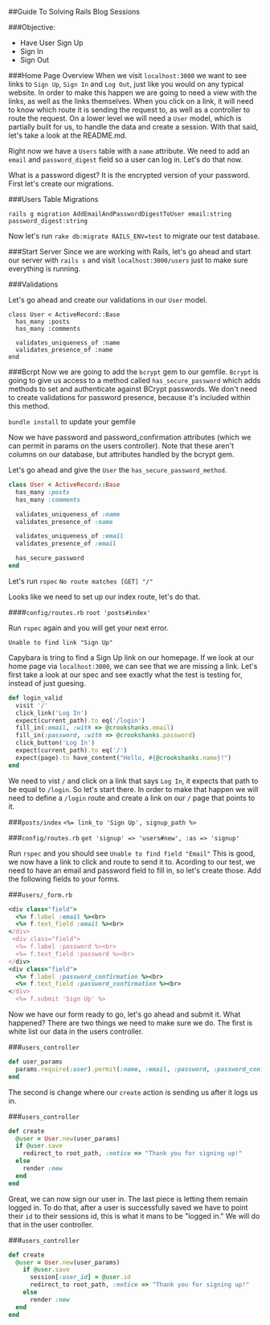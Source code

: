 ##Guide To Solving Rails Blog Sessions

###Objective:
- Have User Sign Up
- Sign In
- Sign Out

###Home Page Overview
When we visit `localhost:3000` we want to see links to `Sign Up`, `Sign In` and `Log Out`, just like you would on any typical website. In order to make this happen we are going to need a view with the links, as well as the links themselves. When you click on a link, it will need to know which route it is sending the request to, as well as a controller to route the request. On a lower level we will need a `User` model, which is partially built for us, to handle the data and create a session. With that said, let's take a look at the README.md.

Right now we have a `Users` table with a `name` attribute. We need to add an `email` and `password_digest` field so a user can log in. Let's do that now.

What is a password digest? It is the encrypted version of your password.  First let's create our migrations.

###Users Table Migrations

`rails g migration AddEmailAndPasswordDigestToUser email:string password_digest:string`

Now let's run `rake db:migrate RAILS_ENV=test` to migrate our test database.

###Start Server
Since we are working with Rails, let's go ahead and start our server with `rails s` and visit `localhost:3000/users` just to make sure everything is running.

###Validations

Let's go ahead and create our validations in our `User` model.

```
class User < ActiveRecord::Base
  has_many :posts
  has_many :comments

  validates_uniqueness_of :name
  validates_presence_of :name
end

```

###Bcrpt
Now we are going to add the `bcrypt` gem to our gemfile. `Bcrypt` is going to give us access to a method called `has_secure_password` which adds methods to set and authenticate against BCrypt passwords. We don't need to create validations for password presence, because it's included within this method.

`bundle install` to update your gemfile

Now we have password and password_confirmation attributes (which we can permit in params on the users controller). Note that these aren't columns on our database, but attributes handled by the bcrypt gem.

Let's go ahead and give the `User` the `has_secure_password_method`.

```ruby
class User < ActiveRecord::Base
  has_many :posts
  has_many :comments

  validates_uniqueness_of :name
  validates_presence_of :name

  validates_uniqueness_of :email
  validates_presence_of :email

  has_secure_password
end
```
Let's run `rspec`
`No route matches [GET] "/"`

Looks like we need to set up our index route, let's do that.

####`config/routes.rb`
`root 'posts#index'`

Run `rspec` again and you will get your next error.

`Unable to find link "Sign Up"`

Capybara is tring to find a Sign Up link on our homepage. If we look at our home page via `localhost:3000`, we can see that we are missing a link.  Let's first take a look at our spec and see exactly what the test is testing for, instead of just guesing.

```ruby
def login_valid
  visit '/'
  click_link('Log In')
  expect(current_path).to eq('/login')
  fill_in(:email, :with => @crookshanks.email)
  fill_in(:password, :with => @crookshanks.password)
  click_button('Log In')
  expect(current_path).to eq('/')
  expect(page).to have_content("Hello, #{@crookshanks.name}!")
end
```
We need to vist `/` and click on a link that says `Log In`, it expects that path to be equal to `/login`. So let's start there. In order to make that happen we will need to define a `/login` route and create a link on our `/` page that points to it.

###`posts/index`
`<%= link_to 'Sign Up', signup_path %>
`

###`config/routes.rb`
`get 'signup' => 'users#new', :as => 'signup'`

Run `rspec` and you should see `Unable to find field "Email"`
This is good, we now have a link to click and route to send it to. Acording to our test, we need to have an email and password field to fill in, so let's create those. Add the following fields to your forms.

###`users/_form.rb`

```ruby
<div class="field">
  <%= f.label :email %><br>
  <%= f.text_field :email %><br>
</div>
 <div class="field">
  <%= f.label :password %><br>
  <%= f.text_field :password %><br>
</div>
<div class="field">
  <%= f.label :password_confirmation %><br>
  <%= f.text_field :password_confirmation %><br>
</div>
  <%= f.submit 'Sign Up' %>
```
Now we have our form ready to go, let's go ahead and submit it. What happened? There are two things we need to make sure we do. The first is white list our data in the users controller.

###`users_controller`
```ruby
def user_params
  params.require(:user).permit(:name, :email, :password, :password_confirmation)
end
```
The second is change where our `create` action is sending us after it logs us in.

###`users_controller`

```ruby
def create
  @user = User.new(user_params)
  if @user.save
    redirect_to root_path, :notice => "Thank you for signing up!"
  else
    render :new
  end
end
```
Great, we can now sign our user in. The last piece is letting them remain logged in. To do that, after a user is successfully saved we have to point their `id` to their sessions id, this is what it mans to be "logged in." We will do that in the user controller.

###`users_controller`
```ruby
def create
  @user = User.new(user_params)
    if @user.save
      session[:user_id] = @user.id
      redirect_to root_path, :notice => "Thank you for signing up!"
    else
      render :new
  end
end
```

